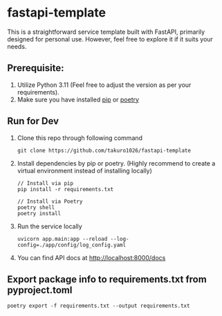 # fastapi-template

This is a straightforward service template built with FastAPI, primarily designed for personal use. 
However, feel free to explore it if it suits your needs.

## Prerequisite:
1. Utilize Python 3.11 (Feel free to adjust the version as per your requirements).
2. Make sure you have installed [pip](https://pip.pypa.io/en/stable/) or [poetry](https://python-poetry.org/)

## Run for Dev
1. Clone this repo through following command
    ```
    git clone https://github.com/takuro1026/fastapi-template
    ```
2. Install dependencies by pip or poetry. (Highly recommend to create a virtual environment instead of installing locally)
    ```
    // Install via pip
    pip install -r requirements.txt
   
    // Install via Poetry
    poetry shell
    poetry install
    ```
3. Run the service locally
    ```
    uvicorn app.main:app --reload --log-config=./app/config/log_config.yaml
    ```
4. You can find API docs at [http://localhost:8000/docs](http://localhost:8000/docs)

## Export package info to requirements.txt from pyproject.toml
```
poetry export -f requirements.txt --output requirements.txt
```